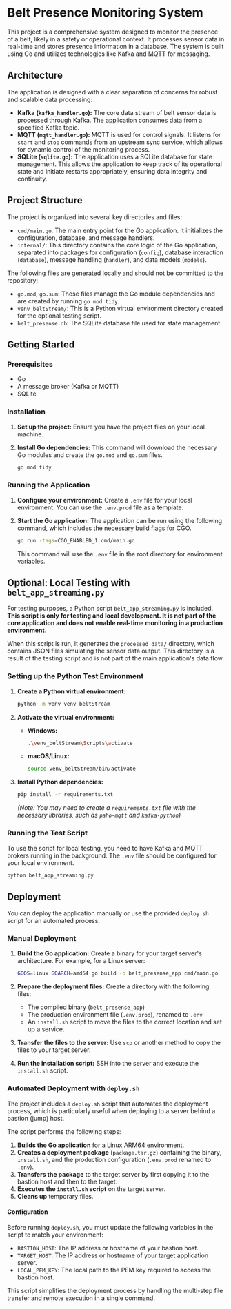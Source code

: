 # Belt Presence Monitoring System

This project is a comprehensive system designed to monitor the presence of a belt, likely in a safety or operational context. It processes sensor data in real-time and stores presence information in a database. The system is built using Go and utilizes technologies like Kafka and MQTT for messaging.

## Architecture

The application is designed with a clear separation of concerns for robust and scalable data processing:

*   **Kafka (`kafka_handler.go`):** The core data stream of belt sensor data is processed through Kafka. The application consumes data from a specified Kafka topic.
*   **MQTT (`mqtt_handler.go`):** MQTT is used for control signals. It listens for `start` and `stop` commands from an upstream sync service, which allows for dynamic control of the monitoring process.
*   **SQLite (`sqlite.go`):** The application uses a SQLite database for state management. This allows the application to keep track of its operational state and initiate restarts appropriately, ensuring data integrity and continuity.

## Project Structure

The project is organized into several key directories and files:

*   `cmd/main.go`: The main entry point for the Go application. It initializes the configuration, database, and message handlers.
*   `internal/`: This directory contains the core logic of the Go application, separated into packages for configuration (`config`), database interaction (`database`), message handling (`handler`), and data models (`models`).

The following files are generated locally and should not be committed to the repository:
*   `go.mod`, `go.sum`: These files manage the Go module dependencies and are created by running `go mod tidy`.
*   `venv_beltStream/`: This is a Python virtual environment directory created for the optional testing script.
*   `belt_presense.db`: The SQLite database file used for state management.

## Getting Started

### Prerequisites

*   Go
*   A message broker (Kafka or MQTT)
*   SQLite

### Installation

1.  **Set up the project:** Ensure you have the project files on your local machine.

2.  **Install Go dependencies:** This command will download the necessary Go modules and create the `go.mod` and `go.sum` files.
    ```bash
    go mod tidy
    ```

### Running the Application

1.  **Configure your environment:** Create a `.env` file for your local environment. You can use the `.env.prod` file as a template.

2.  **Start the Go application:**
    The application can be run using the following command, which includes the necessary build flags for CGO.
    ```bash
    go run -tags=CGO_ENABLED_1 cmd/main.go
    ```
    This command will use the `.env` file in the root directory for environment variables.

## Optional: Local Testing with `belt_app_streaming.py`

For testing purposes, a Python script `belt_app_streaming.py` is included. 
**This script is only for testing and local development. It is not part of the core application and does not enable real-time monitoring in a production environment.**

When this script is run, it generates the `processed_data/` directory, which contains JSON files simulating the sensor data output. This directory is a result of the testing script and is not part of the main application's data flow.

### Setting up the Python Test Environment

1.  **Create a Python virtual environment:**
    ```bash
    python -m venv venv_beltStream
    ```

2.  **Activate the virtual environment:**
    *   **Windows:**
        ```bash
        .\venv_beltStream\Scripts\activate
        ```
    *   **macOS/Linux:**
        ```bash
        source venv_beltStream/bin/activate
        ```

3.  **Install Python dependencies:**
    ```bash
    pip install -r requirements.txt 
    ```
    *(Note: You may need to create a `requirements.txt` file with the necessary libraries, such as `paho-mqtt` and `kafka-python`)*

### Running the Test Script

To use the script for local testing, you need to have Kafka and MQTT brokers running in the background. The `.env` file should be configured for your local environment.

```bash
python belt_app_streaming.py
```

## Deployment

You can deploy the application manually or use the provided `deploy.sh` script for an automated process.

### Manual Deployment

1.  **Build the Go application:** Create a binary for your target server's architecture. For example, for a Linux server:
    ```bash
    GOOS=linux GOARCH=amd64 go build -o belt_presense_app cmd/main.go
    ```

2.  **Prepare the deployment files:** Create a directory with the following files:
    *   The compiled binary (`belt_presense_app`)
    *   The production environment file (`.env.prod`), renamed to `.env`
    *   An `install.sh` script to move the files to the correct location and set up a service.

3.  **Transfer the files to the server:** Use `scp` or another method to copy the files to your target server.

4.  **Run the installation script:** SSH into the server and execute the `install.sh` script.

### Automated Deployment with `deploy.sh`

The project includes a `deploy.sh` script that automates the deployment process, which is particularly useful when deploying to a server behind a bastion (jump) host.

The script performs the following steps:
1.  **Builds the Go application** for a Linux ARM64 environment.
2.  **Creates a deployment package** (`package.tar.gz`) containing the binary, `install.sh`, and the production configuration (`.env.prod` renamed to `.env`).
3.  **Transfers the package** to the target server by first copying it to the bastion host and then to the target.
4.  **Executes the `install.sh` script** on the target server.
5.  **Cleans up** temporary files.

#### Configuration

Before running `deploy.sh`, you must update the following variables in the script to match your environment:

*   `BASTION_HOST`: The IP address or hostname of your bastion host.
*   `TARGET_HOST`: The IP address or hostname of your target application server.
*   `LOCAL_PEM_KEY`: The local path to the PEM key required to access the bastion host.

This script simplifies the deployment process by handling the multi-step file transfer and remote execution in a single command.
